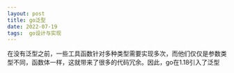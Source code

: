 ```yaml
---
layout: post
title: go泛型
date: 2022-07-19
tags:  go设计与实现 
---
```


在没有泛型之前，一些工具函数针对多种类型需要实现多次，而他们仅仅是参数类型不同，函数体一样，这就带来了很多的代码冗余。因此，go在1.18引入了泛型

